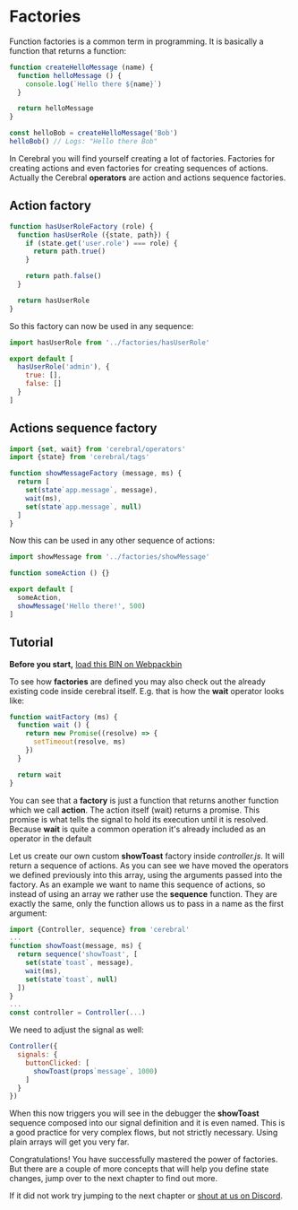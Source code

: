 # Factories
Function factories is a common term in programming. It is basically a function that returns a function:

```js
function createHelloMessage (name) {
  function helloMessage () {
    console.log(`Hello there ${name}`)
  }

  return helloMessage
}

const helloBob = createHelloMessage('Bob')
helloBob() // Logs: "Hello there Bob"
```

In Cerebral you will find yourself creating a lot of factories. Factories for creating actions and even factories for creating sequences of actions. Actually the Cerebral **operators** are action and actions sequence factories.

## Action factory
```js
function hasUserRoleFactory (role) {
  function hasUserRole ({state, path}) {
    if (state.get('user.role') === role) {
      return path.true()
    }

    return path.false()
  }

  return hasUserRole
}
```

So this factory can now be used in any sequence:

```js
import hasUserRole from '../factories/hasUserRole'

export default [
  hasUserRole('admin'), {
    true: [],
    false: []
  }
]
```

## Actions sequence factory
```js
import {set, wait} from 'cerebral/operators'
import {state} from 'cerebral/tags'

function showMessageFactory (message, ms) {
  return [
    set(state`app.message`, message),
    wait(ms),
    set(state`app.message`, null)
  ]
}
```

Now this can be used in any other sequence of actions:

```js
import showMessage from '../factories/showMessage'

function someAction () {}

export default [
  someAction,
  showMessage('Hello there!', 500)
]
```

## Tutorial

**Before you start,** [load this BIN on Webpackbin](https://www.webpackbin.com/bins/-KfHVlMgu-OTENr2fH2-)

To see how **factories** are defined you may also check out the already existing code inside cerebral itself.
E.g. that is how the **wait** operator looks like:

```js
function waitFactory (ms) {
  function wait () {
    return new Promise((resolve) => {
      setTimeout(resolve, ms)
    })
  }

  return wait
}
```

You can see that a **factory** is just a function that returns another function which we call **action**. The action itself (wait) returns a promise. This promise is what tells the signal to hold its execution until it is resolved. Because **wait** is quite a common operation it's already included as an operator in the default

Let us create our own custom **showToast** factory inside *controller.js*. It will return a sequence of actions. As you can see we have moved the operators we defined previously into this array, using the arguments passed into the factory. As an example we want to name this sequence of actions, so instead of using an array we rather use the **sequence** function. They are exactly the same, only the function allows us to pass in a name as the first argument:

```js
import {Controller, sequence} from 'cerebral'
...
function showToast(message, ms) {
  return sequence('showToast', [
    set(state`toast`, message),
    wait(ms),
    set(state`toast`, null)
  ])
}
...
const controller = Controller(...)
```

We need to adjust the signal as well:
```js
Controller({
  signals: {
    buttonClicked: [
      showToast(props`message`, 1000)
    ]
  }
})
```

When this now triggers you will see in the debugger the **showToast** sequence composed into our signal definition and it is even named. This is a good practice for very complex flows, but not strictly necessary. Using plain arrays will get you very far.

Congratulations! You have successfully mastered the power of factories. But there are a couple of more concepts that will help you define state changes, jump over to the next chapter to find out more.

If it did not work try jumping to the next chapter or [shout at us on Discord](https://discord.gg/0kIweV4bd2bwwsvH).
